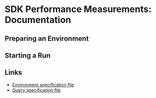 # SDK Performance Measurements: Documentation


## Preparing an Environment


## Starting a Run


## Links
* [Environment specification file](/docs/env-spec.md)
* [Query specification file](/docs/query-spec.md)
